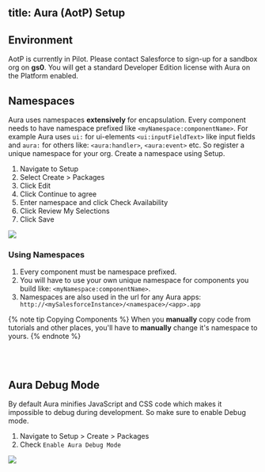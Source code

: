 title: Aura (AotP) Setup
---
## Environment

AotP is currently in Pilot. Please contact Salesforce to sign-up for a sandbox org on **gs0**. You will get a standard Developer Edition license with Aura on the Platform enabled.

## Namespaces

Aura uses namespaces **extensively** for encapsulation. Every component needs to have namespace prefixed like `<myNamespace:componentName>`. For example Aura uses `ui:` for ui-elements `<ui:inputFieldText>` like input fields and `aura:` for others like: `<aura:handler>`, `<aura:event>` etc. So register a unique namespace for your org. Create a namespace using Setup.
1. Navigate to Setup
2. Select Create > Packages
3. Click Edit
4. Click Continue to agree
4. Enter namespace and click Check Availability
6. Click Review My Selections
7. Click Save

<img src="/auratutorials/images/aura-setup-namespace.png"/>

### Using Namespaces

1. Every component must be namespace prefixed. 
2. You will have to use your own unique namespace for components you build like: `<myNamespace:componentName>`.
3. Namespaces are also used in the url for any Aura apps: ` http://<mySalesforceInstance>/<namespace>/<app>.app`

{% note tip Copying Components %}
When you **manually** copy code from tutorials and other places, you'll have to **manually** change it's namespace to yours.
{% endnote %}

<br/><br/>
## Aura Debug Mode

By default Aura minifies JavaScript and CSS code which makes it impossible to debug during development. So make sure to enable Debug mode.
1. Navigate to Setup > Create > Packages
2. Check `Enable Aura Debug Mode`

<img src="/auratutorials/images/aura-setup-enable-debug.png"/>

